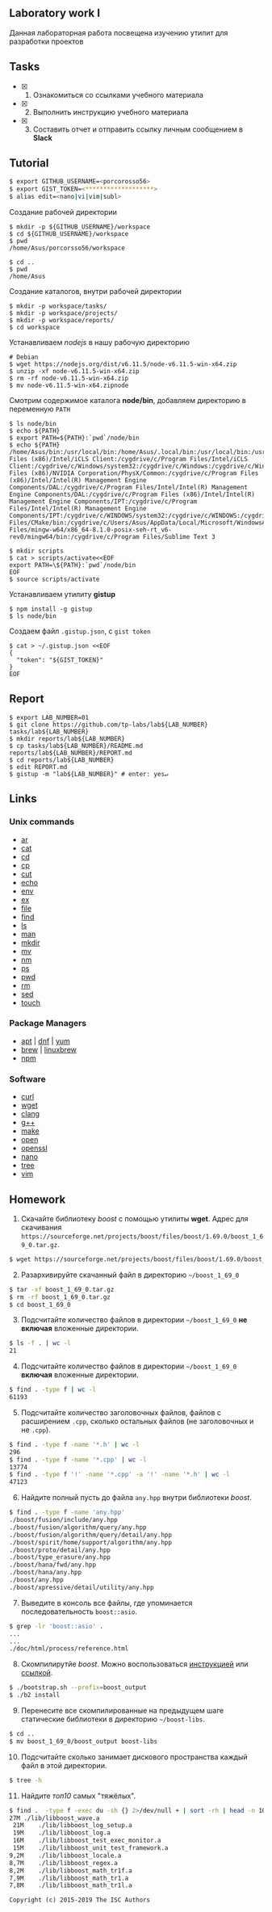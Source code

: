 ## Laboratory work I

Данная лабораторная работа посвещена изучению утилит для разработки проектов

## Tasks

- [x] 1. Ознакомиться со ссылками учебного материала
- [x] 2. Выполнить инструкцию учебного материала
- [x] 3. Составить отчет и отправить ссылку личным сообщением в **Slack**

## Tutorial

```bash
$ export GITHUB_USERNAME=<porcorosso56>
$ export GIST_TOKEN=<*******************>
$ alias edit=<nano|vi|vim|subl>
```
Создание рабочей директории
```ShellSession
$ mkdir -p ${GITHUB_USERNAME}/workspace
$ cd ${GITHUB_USERNAME}/workspace
$ pwd
/home/Asus/porcorsso56/workspace

$ cd ..
$ pwd
/home/Asus

```
Создание каталогов, внутри рабочей директории
```ShellSession
$ mkdir -p workspace/tasks/
$ mkdir -p workspace/projects/
$ mkdir -p workspace/reports/
$ cd workspace
```
Устанавливаем *nodejs* в нашу рабочую директорию
```ShellSession
# Debian
$ wget https://nodejs.org/dist/v6.11.5/node-v6.11.5-win-x64.zip
$ unzip -xf node-v6.11.5-win-x64.zip
$ rm -rf node-v6.11.5-win-x64.zip
$ mv node-v6.11.5-win-x64.zipnode
```
Смотрим содержимое каталога **node/bin**, добавляем директорию в переменную `PATH`
```ShellSession
$ ls node/bin
$ echo ${PATH}
$ export PATH=${PATH}:`pwd`/node/bin
$ echo ${PATH}
/home/Asus/bin:/usr/local/bin:/home/Asus/.local/bin:/usr/local/bin:/usr/bin:/cygdrive/c/Program Files (x86)/Intel/iCLS Client:/cygdrive/c/Program Files/Intel/iCLS Client:/cygdrive/c/Windows/system32:/cygdrive/c/Windows:/cygdrive/c/Windows/System32/Wbem:/cygdrive/c/Windows/System32/WindowsPowerShell/v1.0:/cygdrive/c/Program Files (x86)/NVIDIA Corporation/PhysX/Common:/cygdrive/c/Program Files (x86)/Intel/Intel(R) Management Engine Components/DAL:/cygdrive/c/Program Files/Intel/Intel(R) Management Engine Components/DAL:/cygdrive/c/Program Files (x86)/Intel/Intel(R) Management Engine Components/IPT:/cygdrive/c/Program Files/Intel/Intel(R) Management Engine Components/IPT:/cygdrive/c/WINDOWS/system32:/cygdrive/c/WINDOWS:/cygdrive/c/WINDOWS/System32/Wbem:/cygdrive/c/WINDOWS/System32/WindowsPowerShell/v1.0:/cygdrive/c/WINDOWS/System32/OpenSSH:/cygdrive/c/Program Files/CMake/bin:/cygdrive/c/Users/Asus/AppData/Local/Microsoft/WindowsApps:/cygdrive/c/Users/Asus/.babun:/cygdrive/c/Users/Asus/AppData/Local/GitHubCLI/bin:/cygdrive/c/Program Files/mingw-w64/x86_64-8.1.0-posix-seh-rt_v6-rev0/mingw64/bin:/cygdrive/c/Program Files/Sublime Text 3

$ mkdir scripts
$ cat > scripts/activate<<EOF
export PATH=\${PATH}:`pwd`/node/bin
EOF
$ source scripts/activate
```
Устанавливаем утилиту **gistup**
```ShellSession
$ npm install -g gistup
$ ls node/bin
```
Создаем файл `.gistup.json`, с `gist token`
```ShellSession
$ cat > ~/.gistup.json <<EOF
{
  "token": "${GIST_TOKEN}"
}
EOF
```

## Report

```ShellSession
$ export LAB_NUMBER=01
$ git clone https://github.com/tp-labs/lab${LAB_NUMBER} tasks/lab${LAB_NUMBER}
$ mkdir reports/lab${LAB_NUMBER}
$ cp tasks/lab${LAB_NUMBER}/README.md reports/lab${LAB_NUMBER}/REPORT.md
$ cd reports/lab${LAB_NUMBER}
$ edit REPORT.md
$ gistup -m "lab${LAB_NUMBER}" # enter: yes↵
```

## Links

### Unix commands

- [ar](https://en.wikipedia.org/wiki/Ar_(Unix))
- [cat](https://en.wikipedia.org/wiki/Cat_(Unix))
- [cd](https://en.wikipedia.org/wiki/Cd_(command))
- [cp](https://en.wikipedia.org/wiki/Cp_(Unix))
- [cut](https://en.wikipedia.org/wiki/Cut_(Unix))
- [echo](https://en.wikipedia.org/wiki/Echo_(command))
- [env](https://en.wikipedia.org/wiki/Env_(shell))
- [ex](https://en.wikipedia.org/wiki/Ex_(editor))
- [file](https://en.wikipedia.org/wiki/File_(command))
- [find](https://en.wikipedia.org/wiki/Find)
- [ls](https://en.wikipedia.org/wiki/Ls)
- [man](https://en.wikipedia.org/wiki/Man_page)
- [mkdir](https://en.wikipedia.org/wiki/Mkdir)
- [mv](https://en.wikipedia.org/wiki/Mv)
- [nm](https://en.wikipedia.org/wiki/Nm_(Unix))
- [ps](https://en.wikipedia.org/wiki/Ps_(Unix))
- [pwd](https://en.wikipedia.org/wiki/Pwd)
- [rm](https://en.wikipedia.org/wiki/Rm_(Unix))
- [sed](https://en.wikipedia.org/wiki/Sed)
- [touch](https://en.wikipedia.org/wiki/Touch_(Unix))

### Package Managers

- [apt](http://help.ubuntu.ru/wiki/apt) | [dnf](https://en.wikipedia.org/wiki/DNF_(software)) | [yum](https://fedoraproject.org/wiki/Yum/ru)
- [brew](https://brew.sh) | [linuxbrew](http://linuxbrew.sh)
- [npm](https://docs.npmjs.com)

### Software

- [curl](https://www.gitbook.com/book/bagder/everything-curl/details)
- [wget](https://www.gnu.org/software/wget/manual/wget.pdf)
- [clang](https://clang.llvm.org)
- [g++](https://gcc.gnu.org/onlinedocs/gcc-4.0.2/gcc/G_002b_002b-and-GCC.html)
- [make](https://en.wikipedia.org/wiki/Make_(software))
- [open](https://developer.apple.com/legacy/library/documentation/Darwin/Reference/ManPages/man1/open.1.html)
- [openssl](https://www.openssl.org)
- [nano](https://www.nano-editor.org)
- [tree](https://linux.die.net/man/1/tree)
- [vim](http://www.vim.org)

## Homework

1. Скачайте библиотеку *boost* с помощью утилиты **wget**. Адрес для скачивания `https://sourceforge.net/projects/boost/files/boost/1.69.0/boost_1_69_0.tar.gz`.
```bash
$ wget https://sourceforge.net/projects/boost/files/boost/1.69.0/boost_1_69_0.tar.gz 
```
2. Разархивируйте скачанный файл в директорию `~/boost_1_69_0`
```bash
$ tar -xf boost_1_69_0.tar.gz
$ rm -rf boost_1_69_0.tar.gz
$ cd boost_1_69_0
```
3. Подсчитайте количество файлов в директории `~/boost_1_69_0` **не включая** вложенные директории.
```bash
$ ls -f . | wc -l
21
```
4. Подсчитайте количество файлов в директории `~/boost_1_69_0` **включая** вложенные директории.
```bash
$ find . -type f | wc -l
61193
```
5. Подсчитайте количество заголовочных файлов, файлов с расширением `.cpp`, сколько остальных файлов (не заголовочных и не `.cpp`).
```bash
$ find . -type f -name '*.h' | wc -l
296
$ find . -type f -name '*.cpp' | wc -l
13774
$ find . -type f '!' -name '*.cpp' -a '!' -name '*.h' | wc -l
47123
```
6. Найдите полный пусть до файла `any.hpp` внутри библиотеки *boost*.
```bash
$ find . -type f -name 'any.hpp'
./boost/fusion/include/any.hpp
./boost/fusion/algorithm/query/any.hpp
./boost/fusion/algorithm/query/detail/any.hpp
./boost/spirit/home/support/algorithm/any.hpp
./boost/proto/detail/any.hpp
./boost/type_erasure/any.hpp
./boost/hana/fwd/any.hpp
./boost/hana/any.hpp
./boost/any.hpp
./boost/xpressive/detail/utility/any.hpp
```
7. Выведите в консоль все файлы, где упоминается последовательность `boost::asio`.
```bash
$ grep -lr 'boost::asio' .
...
...
./doc/html/process/reference.html
```
8. Скомпилирутйе *boost*. Можно воспользоваться [инструкцией](https://www.boost.org/doc/libs/1_61_0/more/getting_started/unix-variants.html#or-build-custom-binaries) или [ссылкой](https://codeyarns.com/2017/01/24/how-to-build-boost-on-linux/).
```bash
$ ./bootstrap.sh --prefix=boost_output
$ ./b2 install
```
9. Перенесите все скомпилированные на предыдущем шаге статические библиотеки в директорию `~/boost-libs`.
```bash
$ cd ..
$ mv boost_1_69_0/boost_output boost-libs

```
10. Подсчитайте сколько занимает дискового пространства каждый файл в этой директории.
```bash
$ tree -h
```
11. Найдите *топ10* самых "тяжёлых".
```bash
$ find .  -type f -exec du -sh {} 2>/dev/null + | sort -rh | head -n 10
27M	./lib/libboost_wave.a
 21M	./lib/libboost_log_setup.a
 19M	./lib/libboost_log.a
 16M	./lib/libboost_test_exec_monitor.a
 15M	./lib/libboost_unit_test_framework.a
9,2M	./lib/libboost_locale.a
8,7M	./lib/libboost_regex.a
8,2M	./lib/libboost_math_tr1f.a
7,9M	./lib/libboost_math_tr1.a
7,8M	./lib/libboost_math_tr1l.a
```

```
Copyright (c) 2015-2019 The ISC Authors
```
